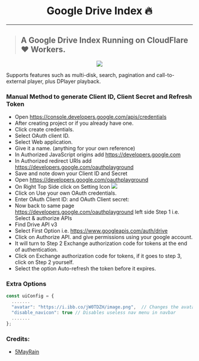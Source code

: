 <h1 align="center">Google Drive Index 🔥</h1> 

<hr>

> ## A Google Drive Index Running on CloudFlare ❤️ Workers.

<p align="center"><img src="images/ss.png"></p>

Supports features such as multi-disk, search, pagination and call-to-external player, plus DPlayer playback.

### Manual Method to generate Client ID, Client Secret and Refresh Token

* Open https://console.developers.google.com/apis/credentials
* After creating project or if you already have one.
* Click create credentials.
* Select OAuth client ID.
* Select Web application.
* Give it a name. (anything for your own reference)
* In Authorized JavaScript origins add https://developers.google.com
* In Authorized redirect URIs add https://developers.google.com/oauthplayground
* Save and note down your Client ID and Secret
* Open https://developers.google.com/oauthplayground
* On Right Top Side click on Setting Icon ![](https://developers.google.com/oauthplayground/assets/images/settings.png)
* Click on Use your own OAuth credentials.
* Enter OAuth Client ID: and OAuth Client secret:
* Now back to same page https://developers.google.com/oauthplayground left side Step 1 i.e. Select & authorize APIs
* Find Drive API v3
* Select First Option i.e. https://www.googleapis.com/auth/drive
* Click on Authorize API. and give permissions using your google account.
* It will turn to Step 2 Exchange authorization code for tokens at the end of authentication.
* Click on Exchange authorization code for tokens, if it goes to step 3, click on Step 2 yourself.
* Select the option Auto-refresh the token before it expires.

### Extra Options
``` js
const uiConfig = {
  .......
  "avatar": "https://i.ibb.co/jW0TDZH/image.png",  // Changes the avatar image in the navbar
  "disable_navicon": true // Disables useless nav menu in navbar
  .......
};
```
### Credits:

- [5MayRain](https://github.com/5MayRain) 
